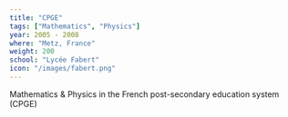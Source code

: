 ```yaml
---
title: "CPGE"
tags: ["Mathematics", "Physics"]
year: 2005 - 2008
where: "Metz, France"
weight: 200
school: "Lycée Fabert"
icon: "/images/fabert.png"
---
```

Mathematics & Physics in the French post-secondary education system (CPGE)